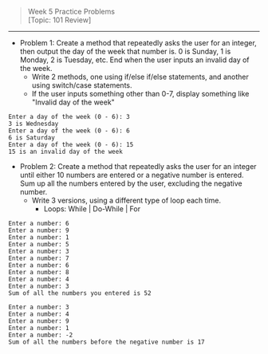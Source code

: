 > Week 5 Practice Problems<br>[Topic: 101 Review]

<hr>

- Problem 1: Create a method that repeatedly asks the user for an integer, then output the day of the week that number is. 0 is Sunday, 1 is Monday, 2 is Tuesday, etc. End when the user inputs an invalid day of the week.
	- Write 2 methods, one using if/else if/else statements, and another using switch/case statements.
	- If the user inputs something other than 0-7, display something like "Invalid day of the week"

```
Enter a day of the week (0 - 6): 3
3 is Wednesday
Enter a day of the week (0 - 6): 6
6 is Saturday
Enter a day of the week (0 - 6): 15
15 is an invalid day of the week
```

- Problem 2: Create a method that repeatedly asks the user for an integer until either 10 numbers are entered or a negative number is entered. Sum up all the numbers entered by the user, excluding the negative number.
	- Write 3 versions, using a different type of loop each time.
		- Loops: While \| Do-While \| For

```
Enter a number: 6
Enter a number: 9
Enter a number: 1
Enter a number: 5
Enter a number: 3
Enter a number: 7
Enter a number: 6
Enter a number: 8
Enter a number: 4
Enter a number: 3
Sum of all the numbers you entered is 52
```
```
Enter a number: 3
Enter a number: 4
Enter a number: 9
Enter a number: 1
Enter a number: -2
Sum of all the numbers before the negative number is 17
```